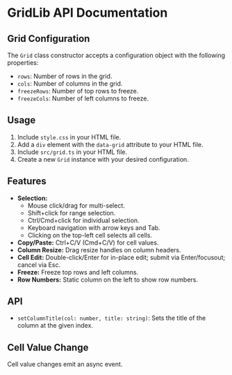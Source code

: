# GridLib API Documentation

## Grid Configuration

The `Grid` class constructor accepts a configuration object with the following properties:

-   `rows`: Number of rows in the grid.
-   `cols`: Number of columns in the grid.
-   `freezeRows`: Number of top rows to freeze.
-   `freezeCols`: Number of left columns to freeze.

## Usage

1.  Include `style.css` in your HTML file.
2.  Add a `div` element with the `data-grid` attribute to your HTML file.
3.  Include `src/grid.ts` in your HTML file.
4.  Create a new `Grid` instance with your desired configuration.

## Features

-   **Selection:**
    -   Mouse click/drag for multi-select.
    -   Shift+click for range selection.
    -   Ctrl/Cmd+click for individual selection.
    -   Keyboard navigation with arrow keys and Tab.
    -   Clicking on the top-left cell selects all cells.
-   **Copy/Paste:** Ctrl+C/V (Cmd+C/V) for cell values.
-   **Column Resize:** Drag resize handles on column headers.
-   **Cell Edit:** Double-click/Enter for in-place edit; submit via Enter/focusout; cancel via Esc.
-   **Freeze:** Freeze top rows and left columns.
-   **Row Numbers:** Static column on the left to show row numbers.

## API

-   `setColumnTitle(col: number, title: string)`: Sets the title of the column at the given index.

## Cell Value Change

Cell value changes emit an async event.